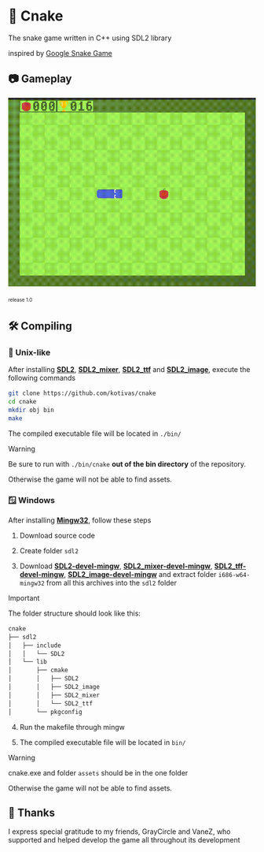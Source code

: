 # 🐍 Cnake
The snake game written in C++ using SDL2 library

inspired by [Google Snake Game](https://g.co/kgs/BTjXHz)

## 📷 Gameplay
![gameplay](https://github.com/kotivas/cnake/blob/main/gameplay.gif)

<sup><sub>release 1.0</sub></sup>

## 🛠️ Compiling

### 🐧 Unix-like
After installing **[SDL2](https://github.com/libsdl-org/SDL/releases/)**, **[SDL2_mixer](https://github.com/libsdl-org/SDL_mixer/releases)**, **[SDL2_ttf](https://github.com/libsdl-org/SDL_ttf/releases)** and **[SDL2_image](https://github.com/libsdl-org/SDL_image/releases/)**, execute the following commands
```bash
git clone https://github.com/kotivas/cnake
cd cnake
mkdir obj bin
make
```
The compiled executable file will be located in ``./bin/``

> [!WARNING]
> Be sure to run with `./bin/cnake` **out of the bin directory** of the repository.
> 
> Otherwise the game will not be able to find assets.

### 🪟 Windows
After installing **[Mingw32](https://gnutoolchains.com/mingw32/)**, follow these steps

1. Download source code

2. Create folder ``sdl2``

3. Download **[SDL2-devel-mingw](https://github.com/libsdl-org/SDL/releases/download/release-2.28.5/SDL2-devel-2.28.5-mingw.zip)**, **[SDL2_mixer-devel-mingw](https://github.com/libsdl-org/SDL_mixer/releases/download/release-2.6.3/SDL2_mixer-devel-2.6.3-mingw.zip)**, **[SDL2_tff-devel-mingw](https://github.com/libsdl-org/SDL_ttf/releases/download/release-2.20.2/SDL2_ttf-devel-2.20.2-mingw.zip)**, **[SDL2_image-devel-mingw](https://github.com/libsdl-org/SDL_image/releases/download/release-2.8.2/SDL2_image-devel-2.8.2-mingw.zip)** and extract folder ``i686-w64-mingw32`` from all this archives into the ``sdl2`` folder

> [!IMPORTANT]
> The folder structure should look like this:
> ```bash
> cnake
> ├── sdl2
> │   ├── include
> │   │   └── SDL2
> │   └── lib
> │       ├── cmake
> │       │   ├── SDL2
> │       │   ├── SDL2_image
> │       │   ├── SDL2_mixer
> │       │   └── SDL2_ttf
> │       └── pkgconfig
> ```

4. Run the makefile through mingw

5. The compiled executable file will be located in ``bin/``

> [!WARNING]
> cnake.exe and folder ``assets`` should be in the one folder
> 
> Otherwise the game will not be able to find assets.

## 💜 Thanks
I express special gratitude to my friends,
GrayCircle and VaneZ, who supported and helped develop
the game all throughout its development

